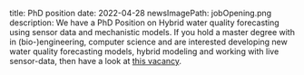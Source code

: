 title: PhD position
date: 2022-04-28
newsImagePath: jobOpening.png
description: We have a PhD Position on Hybrid water quality forecasting using sensor data and mechanistic models. If you hold a master degree with in (bio-)engineering, computer science and are interested developing new water quality forecasting models, hybrid modeling and working with live sensor-data, then have a look at  <a href="https://jobs.vito.be/o/phd-position-hybrid-water-quality-forecasting-using-sensor-data-and-mechanistic-models">this vacancy</a>. 